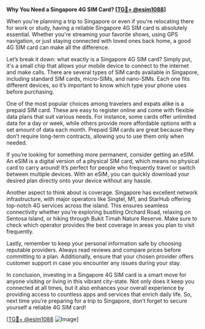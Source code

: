 **Why You Need a Singapore 4G SIM Card? [[TG💪+ @esim1088](https://t.me/s/esim1088)]**

When you're planning a trip to Singapore or even if you're relocating there for work or study, having a reliable Singapore 4G SIM card is absolutely essential. Whether you're streaming your favorite shows, using GPS navigation, or just staying connected with loved ones back home, a good 4G SIM card can make all the difference. 

Let’s break it down: what exactly is a Singapore 4G SIM card? Simply put, it's a small chip that allows your mobile device to connect to the internet and make calls. There are several types of SIM cards available in Singapore, including standard SIM cards, micro-SIMs, and nano-SIMs. Each one fits different devices, so it’s important to know which type your phone uses before purchasing.

One of the most popular choices among travelers and expats alike is a prepaid SIM card. These are easy to register online and come with flexible data plans that suit various needs. For instance, some cards offer unlimited data for a day or week, while others provide more affordable options with a set amount of data each month. Prepaid SIM cards are great because they don’t require long-term contracts, allowing you to use them only when needed.

If you’re looking for something more permanent, consider getting an eSIM. An eSIM is a digital version of a physical SIM card, which means no physical card to carry around! It’s perfect for people who frequently travel or switch between multiple devices. With an eSIM, you can quickly download your desired plan directly onto your device without any hassle.

Another aspect to think about is coverage. Singapore has excellent network infrastructure, with major operators like Singtel, M1, and StarHub offering top-notch 4G services across the island. This ensures seamless connectivity whether you’re exploring bustling Orchard Road, relaxing on Sentosa Island, or hiking through Bukit Timah Nature Reserve. Make sure to check which operator provides the best coverage in areas you plan to visit frequently.

Lastly, remember to keep your personal information safe by choosing reputable providers. Always read reviews and compare prices before committing to a plan. Additionally, ensure that your chosen provider offers customer support in case you encounter any issues during your stay.

In conclusion, investing in a Singapore 4G SIM card is a smart move for anyone visiting or living in this vibrant city-state. Not only does it keep you connected at all times, but it also enhances your overall experience by providing access to countless apps and services that enrich daily life. So, next time you’re preparing for a trip to Singapore, don’t forget to secure yourself a reliable 4G SIM card!

[[TG💪+ @esim1088](https://t.me/s/esim1088) ![Image](https://i.postimg.cc/Y0z9fWf4/image.png)]